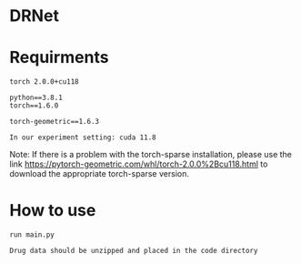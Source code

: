 # DRNet

# Requirments

```
torch 2.0.0+cu118

python==3.8.1
torch==1.6.0

torch-geometric==1.6.3

In our experiment setting: cuda 11.8
```
Note: If there is a problem with the torch-sparse installation, please use the link 
https://pytorch-geometric.com/whl/torch-2.0.0%2Bcu118.html to download the appropriate torch-sparse version.

# How to use
```
run main.py

Drug data should be unzipped and placed in the code directory
```
